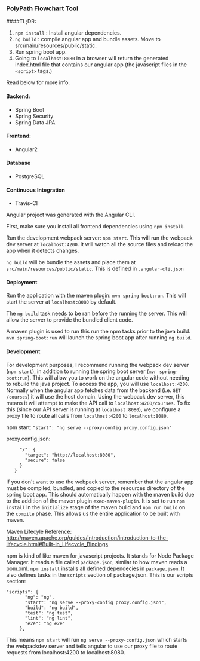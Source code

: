### PolyPath Flowchart Tool

####TL;DR:


  1. `npm install` : Install angular dependencies.  
  2. `ng build` : compile angular app and bundle assets. Move to src/main/resources/public/static.
  3. Run spring boot app.
  4. Going to `localhost:8080` in a browser will return the generated index.html file that contains our angular app (the javascript files in the `<script>` tags.)
   
   Read below for more info. 

 #### Backend: 
 * Spring Boot
 * Spring Security
 * Spring Data JPA
 
 #### Frontend:
 * Angular2
 
 #### Database
 
 * PostgreSQL
 
 #### Continuous Integration
 
 * Travis-CI

 
 Angular project was generated with the Angular CLI.
 
 First, make sure you install all frontend dependencies using `npm install`.
 
 Run the development webpack server: `npm start`. This will run the webpack dev server at `localhost:4200`. It will watch all the source files and reload the app when it detects changes.

 `ng build` will be bundle the assets and place them at `src/main/resources/public/static`. This is defined in `.angular-cli.json`
  
 #### Deployment

Run the application with the maven plugin:
  `mvn spring-boot:run`. This will start the server at `localhost:8080` by default.
 
 The `ng build` task needs to be ran before the running the server. This will allow the server to provide the bundled client code.
 
 A maven plugin is used to run this run the npm tasks prior to the java build. `mvn spring-boot:run` will launch the spring boot app after running `ng build`.
  
 #### Development
  
 For development purposes, I recommend running the webpack dev server (`npm start`), in addition to running the spring boot server (`mvn spring-boot:run`). This will allow you to work on the angular code without needing to rebuild the java project. To access the app, you will use `localhost:4200`. 
 Normally when the angular app fetches data from the backend (i.e. `GET /courses`) it will use the host domain. Using the webpack dev server, this means it will attempt to make the API call to `localhost:4200/courses`. To fix this (since our API server is running at `localhost:8080`), we configure a proxy file to route all calls from `localhost:4200` to `localhost:8080`. 
   
   npm start: 
   ```"start": "ng serve --proxy-config proxy.config.json"```
   
   proxy.config.json:
   ```{
        "/": {
          "target": "http://localhost:8080",
          "secure": false
        }
      }
```

If you don't want to use the webpack server, remember that the angular app must be compiled, bundled, and copied to the resources directory of the spring boot app. 
This should automatically happen with the maven build due to the addition of the maven plugin `exec-maven-plugin`. It is set to run `npm install` in the `initialize` stage of the maven build and `npm run build` on the `compile` phase. This allows us the entire application to be built with maven.

Maven Lifecyle Reference: http://maven.apache.org/guides/introduction/introduction-to-the-lifecycle.html#Built-in_Lifecycle_Bindings

npm is kind of like maven for javascript projects. It stands for Node Package Manager. It reads a file called `package.json`, similar to how maven reads a pom.xml. `npm install` installs all defined dependecies in `package.json`. It also defines tasks in the `scripts` section of package.json. This is our scripts section:
  
```
"scripts": {
       "ng": "ng",
       "start": "ng serve --proxy-config proxy.config.json",
       "build": "ng build",
       "test": "ng test",
       "lint": "ng lint",
       "e2e": "ng e2e"
     },
```

This means `npm start` will run `ng serve --proxy-config.json` which starts the webpackdev server and tells angular to use our proxy file to route requests from localhost:4200 to localhost:8080.
